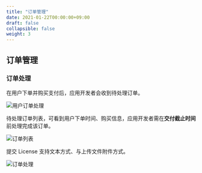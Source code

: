 ```yaml
---
title: "订单管理"
date: 2021-01-22T00:00:00+09:00
draft: false
collapsible: false
weight: 3
---
```


## 订单管理

### 订单处理

在用户下单并购买支付后，应用开发者会收到待处理订单。

![用户订单处理](/appcenter/dev-platform/platform-manage/_image/order-manager.png)

待处理订单列表，可看到用户下单时间、购买信息，应用开发者需在**交付截止时间**前处理完成该订单。

![订单列表](/appcenter/dev-platform/platform-manage/_image/order-list.png)

提交 License 支持文本方式、与上传文件附件方式。

![订单处理](/appcenter/dev-platform/platform-manage/_image/order-proc.png)

